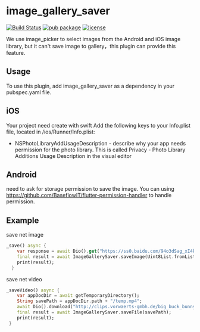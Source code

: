 # image_gallery_saver

[![Build Status](https://travis-ci.org/hui-z/image_gallery_saver.svg?branch=master)](https://travis-ci.org/hui-z/image_gallery_saver#)
[![pub package](https://img.shields.io/pub/v/image_gallery_saver.svg)](https://pub.dartlang.org/packages/image_gallery_saver)
[![license](https://img.shields.io/github/license/mashape/apistatus.svg)](https://choosealicense.com/licenses/mit/)

We use image_picker to select images from the Android and iOS image library, but it can't save image to gallery，this plugin can provide this feature.

## Usage

To use this plugin, add image_gallery_saver as a dependency in your pubspec.yaml file.

## iOS
Your project need create with swift
Add the following keys to your Info.plist file, located in <project root>/ios/Runner/Info.plist:
 * NSPhotoLibraryAddUsageDescription - describe why your app needs permission for the photo library. This is called Privacy - Photo Library Additions Usage Description in the visual editor
 
 ##  Android
 need to ask for storage permission to save the image. You can using https://github.com/BaseflowIT/flutter-permission-handler to handle permission.

## Example
save net image
``` dart
_save() async {
    var response = await Dio().get("https://ss0.baidu.com/94o3dSag_xI4khGko9WTAnF6hhy/image/h%3D300/sign=a62e824376d98d1069d40a31113eb807/838ba61ea8d3fd1fc9c7b6853a4e251f94ca5f46.jpg", options: Options(responseType: ResponseType.bytes));
    final result = await ImageGallerySaver.saveImage(Uint8List.fromList(response.data));
    print(result);
  }
```

save net video
``` dart
_saveVideo() async {
    var appDocDir = await getTemporaryDirectory();
    String savePath = appDocDir.path + "/temp.mp4";
    await Dio().download("http://clips.vorwaerts-gmbh.de/big_buck_bunny.mp4", savePath);
    final result = await ImageGallerySaver.saveFile(savePath);
    print(result);
 }
```
